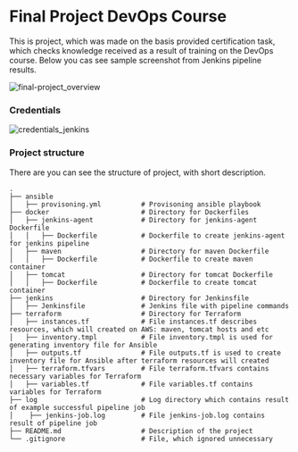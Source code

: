 # Final Project DevOps Course

This is project, which was made on the basis provided certification task, which checks knowledge received as a result of training on the DevOps course.
Below you cas see sample screenshot from Jenkins pipeline results.

![final-project_overview](https://user-images.githubusercontent.com/43615585/111871587-0bc07d80-899c-11eb-8ecf-fd049690569d.png)

### Credentials
![credentials_jenkins](https://user-images.githubusercontent.com/43615585/111871585-0a8f5080-899c-11eb-8e5e-8b803ad8af08.png)

### Project structure

There are you can see the structure of project, with short description.

    .
    ├── ansible
    │   ├── provisoning.yml          # Provisoning ansible playbook
    ├── docker                       # Directory for Dockerfiles
    │   ├── jenkins-agent            # Directory for jenkins-agent Dockerfile
    │   │   ├── Dockerfile           # Dockerfile to create jenkins-agent for jenkins pipeline
    │   ├── maven                    # Directory for maven Dockerfile
    │   │   ├── Dockerfile           # Dockerfile to create maven container
    │   ├── tomcat                   # Directory for tomcat Dockerfile
    │   │   ├── Dockerfile           # Dockerfile to create tomcat container   
    ├── jenkins                      # Directory for Jenkinsfile   
    │   ├── Jenkinsfile              # Jenkins file with pipeline commands
    ├── terraform                    # Directory for Terraform
    │   ├── instances.tf             # File instances.tf describes resources, which will created on AWS: maven, tomcat hosts and etc
    │   ├── inventory.tmpl           # File inventory.tmpl is used for generating inventory file for Ansible 
    │   ├── outputs.tf               # File outputs.tf is used to create inventory file for Ansible after terraform resources will created
    │   ├── terraform.tfvars         # File terraform.tfvars contains necessary variables for Terraform
    │   ├── variables.tf             # File variables.tf contains variables for Terraform 
    ├── log                          # Log directory which contains result of example successful pipeline job 
    │    ├── jenkins-job.log         # File jenkins-job.log contains result of pipeline job 
    ├── README.md                    # Description of the project
    └── .gitignore                   # File, which ignored unnecessary
